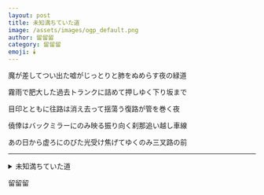 ```yaml
---
layout: post
title: 未知満ちていた道
image: /assets/images/ogp_default.png
author: 留留留
category: 留留留
emoji: 🕯️
---
```


<div class="tanka-area"><div class="tanka">
<p>魔が差してつい出た嘘がじっとりと肺をぬめらす夜の緑道</p>
<p>霧雨で肥大した過去トランクに詰めて押しゆく下り坂まで</p>
<p>目印とともに往路は消え去って揺蕩う復路が管を巻く夜</p>
<p>僥倖はバックミラーにのみ映る振り向く刹那追い越し車線</p>
<p>あの日から虚ろにのびた光受け焦げてゆくのみ三叉路の前</p></div></div>

---

<details><summary>未知満ちていた道</summary>
魔が差してつい出た嘘がじっとりと肺をぬめらす夜の緑道<br />
霧雨で肥大した過去トランクに詰めて押しゆく下り坂まで<br />
目印とともに往路は消え去って揺蕩う復路が管を巻く夜<br />
僥倖はバックミラーにのみ映る振り向く刹那追い越し車線<br />
あの日から虚ろにのびた光受け焦げてゆくのみ三叉路の前<br />
</details>

留留留
